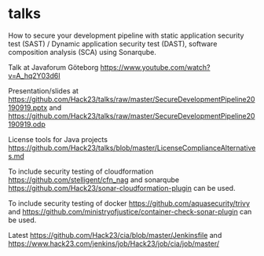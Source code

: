 # talks
How to secure your development pipeline with static application security test (SAST) / Dynamic application security test (DAST), software composition analysis (SCA) using Sonarqube.

Talk at Javaforum Göteborg <https://www.youtube.com/watch?v=A_hq2Y03d6I>

Presentation/slides at <https://github.com/Hack23/talks/raw/master/SecureDevelopmentPipeline20190919.pptx> and
<https://github.com/Hack23/talks/raw/master/SecureDevelopmentPipeline20190919.odp>

License tools for Java projects <https://github.com/Hack23/talks/blob/master/LicenseComplianceAlternatives.md>

To include security testing of cloudformation <https://github.com/stelligent/cfn_nag> and sonarqube
<https://github.com/Hack23/sonar-cloudformation-plugin> can be used.

To include security testing of docker <https://github.com/aquasecurity/trivy> and <https://github.com/ministryofjustice/container-check-sonar-plugin> can be used.


Latest <https://github.com/Hack23/cia/blob/master/Jenkinsfile> and <https://www.hack23.com/jenkins/job/Hack23/job/cia/job/master/>